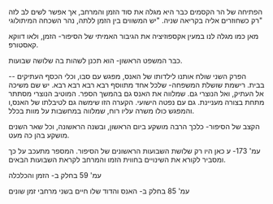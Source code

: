 הפתיחה של הר הקסמים כבר היא מגלה את סוד הזמן והמרחב,
אך אפשר לשים לב לזה רק כשחוזרים אליה בקריאה שניה.
	"יש המשווים בין הזמן ללתה, נהר השכחה המיתולוגי"

מאן כמו מגלה לנו במעין אקספוזיציה את הגיבור האמיתי של הסיפור- הזמן, ולאו דווקא קאסטורפ.


כבר המשפט הראשון- הוא תכנן לשהות בה שלושה שבועות.

--
הפרק השני שולח אותנו לילדותו של האנס, מפגש עם סבו, וכלי הכסף העתיקים בבית. 
רישמת שושלת המשפחה- שלכל אחד מתווסף רבא רבא רבא רבא.
יש שם משיכה אל העתיק, ואל הנוצרי גם. שמלווה את האנס גם בהמשך הספר. המוטיב הנוצרי מסתתר מתחת בצורה מעניינת.
גם עם נפטה הישועי.
הקערה הזו שימשה גם לטיבלתו של האנס,ו
והמפגש כולו משרה עליו רוח, שמלווה במחשבות על מוות בכלל.


הקצב של הסיפור- כלכך הרבה מושקע ביום הראשון, ובשנה הראשונה, וכל שאר השנים מושקע בהן כה מעט.

עמ' 173- ע כאן היו רק שלושת השבועות הראשונים של הסיפור. המספר מתעכב על כך ומסביר לקורא את השינויים בחווית הזמו והמרחב לקראת השבועות הבאים.

עמ' 59 בחלק ב- הזמן והכלכלה

עמ' 85 בחלק ב- האנס והדוד שלו חיים בשני מרחבי זמן שונים